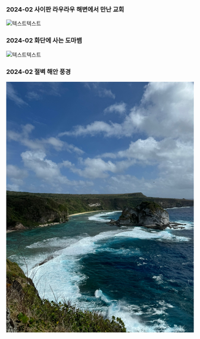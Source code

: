 ### 2024-02 사이판 라우라우 해변에서 만난 교회 

![텍스트텍스트](origins/남태평양의교회.jpg "사이판 라우라우 해변의 교회")

### 2024-02 화단에 사는 도마뱀
![텍스트텍스트](origins/도마뱀.JPG "도마뱀")

### 2024-02 절벽 해안 풍경
![텍스트텍스트](origins/bird_island.JPG "절벽 해안 풍경")
